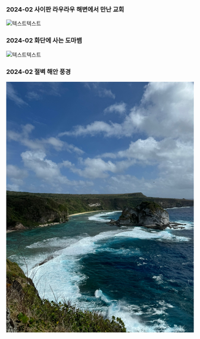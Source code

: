 ### 2024-02 사이판 라우라우 해변에서 만난 교회 

![텍스트텍스트](origins/남태평양의교회.jpg "사이판 라우라우 해변의 교회")

### 2024-02 화단에 사는 도마뱀
![텍스트텍스트](origins/도마뱀.JPG "도마뱀")

### 2024-02 절벽 해안 풍경
![텍스트텍스트](origins/bird_island.JPG "절벽 해안 풍경")
